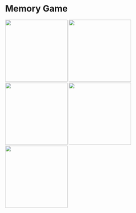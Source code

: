 # Memory Game

<img src="https://raw.githubusercontent.com/PavanKumarPatruni/Memory-Game/master/demo/image_1.png" width="200">

<img src="https://raw.githubusercontent.com/PavanKumarPatruni/Memory-Game/master/demo/image_2.png" width="200">

<img src="https://raw.githubusercontent.com/PavanKumarPatruni/Memory-Game/master/demo/image_3.png" width="200">

<img src="https://raw.githubusercontent.com/PavanKumarPatruni/Memory-Game/master/demo/image_4.png" width="200">

<img src="https://raw.githubusercontent.com/PavanKumarPatruni/Memory-Game/master/demo/image_5.png" width="200">
